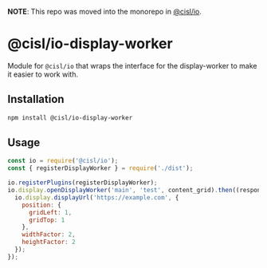 __NOTE__: This repo was moved into the monorepo in [@cisl/io](https://github.com/cislrpi/io).

# @cisl/io-display-worker

Module for `@cisl/io` that wraps the interface for the display-worker to make it easier to work with.

## Installation
```bash
npm install @cisl/io-display-worker
```

## Usage
```js
const io = require('@cisl/io');
const { registerDisplayWorker } = require('./dist');

io.registerPlugins(registerDisplayWorker);
io.display.openDisplayWorker('main', 'test', content_grid).then((response) => {
  io.display.displayUrl('https://example.com', {
    position: {
      gridLeft: 1,
      gridTop: 1
    },
    widthFactor: 2,
    heightFactor: 2
  });
});
```
